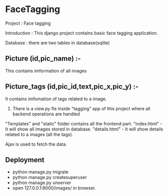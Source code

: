 # FaceTagging


Project : Face tagging

Introduction : This django project contains basic face tagging application.

Database : there are two tables in database(sqlite)
## Picture (id,pic_name) :- 
This contains imformation of all images 
## Picture_tags (id,pic_id,text,pic_x,pic_y) :- 
It contains imfomation of tags related to a image.
			
1. There is a view.py fle inside "tagging" app of this project where all backend operations are handled

"Templates" and "static" folder contains all the frontend part.
"index.html" - It will show all images stored in database.
"details.html" - It will show details related to a images (all the tags).

Ajax is used to fetch the data.

## Deployment
- python manage.py migrate
- python manage.py createsuperuser
- python manage.py unserver
- open 127.0.0.1:8000/images/ in browser.
